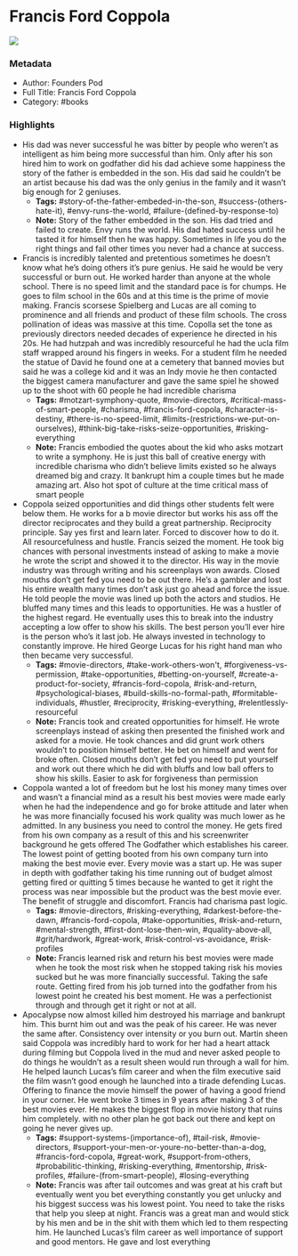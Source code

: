 # Francis Ford Coppola

![](https://readwise-assets.s3.amazonaws.com/static/images/default-book-icon-4.11327a2af05a.png)

### Metadata

- Author: Founders Pod 
- Full Title: Francis Ford Coppola
- Category: #books

### Highlights

- His dad was never successful he was bitter by people who weren’t as intelligent as him being more successful than him. Only after his son hired him to work on godfather did his dad achieve some happiness the story of the father is embedded in the son. His dad said he couldn’t be an artist because his dad was the only genius in the family and it wasn’t big enough for 2 geniuses.
    - **Tags:** #story-of-the-father-embeded-in-the-son, #success-(others-hate-it), #envy-runs-the-world, #failure-(defined-by-response-to)
    - **Note:** Story of the father embedded in the son. His dad tried and failed to create. Envy runs the world. His dad hated success until he tasted it for himself then he was happy.
      Sometimes in life you do the right things and fail other times you never had a chance at success.
- Francis is incredibly talented and pretentious sometimes he doesn’t know what he’s doing others it’s pure genius. He said he would be very successful or burn out. He worked harder than anyone at the whole school. There is no speed limit and the standard pace is for chumps. He goes to film school in the 60s and at this time is the prime of movie making. Francis scorsese Spielberg and Lucas are all coming to prominence and all friends and product of these film schools. The cross pollination of ideas was massive at this time. Copolla set the tone as previously directors needed decades of experience he directed in his 20s. He had hutzpah and was incredibly resourceful he had the ucla film staff wrapped around his fingers in weeks. For a student film he needed the statue of David he found one at a cemetery that banned movies but said he was a college kid and it was an Indy movie he then contacted the biggest camera manufacturer and gave the same spiel he showed up to the shoot with 60 people he had incredible charisma
    - **Tags:** #motzart-symphony-quote, #movie-directors, #critical-mass-of-smart-people, #charisma, #francis-ford-copola, #character-is-destiny, #there-is-no-speed-limit, #limits-(restrictions-we-put-on-ourselves), #think-big-take-risks-seize-opportunities, #risking-everything
    - **Note:** Francis embodied the quotes about the kid who asks motzart to write a symphony. He is just this ball of creative energy with incredible charisma who didn’t believe limits existed so he always dreamed big and crazy. It bankrupt him a couple times but he made amazing art. Also hot spot of culture at the time critical mass of smart people
- Coppola seized opportunities and did things other students felt were below them. He works for a b movie director but works his ass off the director reciprocates and they build a great partnership. Reciprocity principle. Say yes first and learn later. Forced to discover how to do it. All resourcefulness and hustle. Francis seized the moment. He took big chances with personal investments instead of asking to make a movie he wrote the script and showed it to the director. His way in the movie industry was through writing and his screenplays won awards. Closed mouths don’t get fed you need to be out there. He’s a gambler and lost his entire wealth many times don’t ask just go ahead and force the issue. He told people the movie was lined up both the actors and studios. He bluffed many times and this leads to opportunities. He was a hustler of the highest regard. He eventually uses this to break into the industry accepting a low offer to show his skills. The best person you’ll ever hire is the person who’s it last job. He always invested in technology to constantly improve. He hired George Lucas for his right hand man who then became very successful.
    - **Tags:** #movie-directors, #take-work-others-won't, #forgiveness-vs-permission, #take-opportunities, #betting-on-yourself, #create-a-product-for-society, #francis-ford-copola, #risk-and-return, #psychological-biases, #build-skills-no-formal-path, #formitable-individuals, #hustler, #reciprocity, #risking-everything, #relentlessly-resourceful
    - **Note:** Francis took and created opportunities for himself. He wrote screenplays instead of asking then presented the finished work and asked for a movie. He took chances and did grunt work others wouldn’t to position himself better. He bet on himself and went for broke often.
      Closed mouths don’t get fed you need to put yourself and work out there which he did with bluffs and low ball offers to show his skills. Easier to ask for forgiveness than permission
- Coppola wanted a lot of freedom but he lost his money many times over and wasn’t a financial mind as a result his best movies were made early when he had the independence and go for broke attitude and later when he was more financially focused his work quality was much lower as he admitted. In any business you need to control the money. He gets fired from his own company as a result of this and his screenwriter background he gets offered The Godfather which establishes his career. The lowest point of getting booted from his own company turn into making the best movie ever. Every movie was a start up. He was super in depth with godfather taking his time running out of budget almost getting fired or quitting 5 times because he wanted to get it right the process was near impossible but the product was the best movie ever. The benefit of struggle and discomfort. Francis had charisma past logic.
    - **Tags:** #movie-directors, #risking-everything, #darkest-before-the-dawn, #francis-ford-copola, #take-opportunities, #risk-and-return, #mental-strength, #first-dont-lose-then-win, #quality-above-all, #grit/hardwork, #great-work, #risk-control-vs-avoidance, #risk-profiles
    - **Note:** Francis learned risk and return his best movies were made when he took the most risk when he stopped taking risk his movies sucked but he was more financially successful. Taking the safe route.
      Getting fired from his job turned into the godfather from his lowest point he created his best moment. He was a perfectionist through and through get it right or not at all.
- Apocalypse now almost killed him destroyed his marriage and bankrupt him. This burnt him out and was the peak of his career. He was never the same after. Consistency over intensity or you burn out. Martin sheen said Coppola was incredibly hard to work for her had a heart attack during filming but Coppola lived in the mud and never asked people to do things he wouldn’t as a result sheen would run through a wall for him.
  He helped launch Lucas’s film career and when the film executive said the film wasn’t good enough he launched into a tirade defending Lucas. Offering to finance the movie himself the power of having a good friend in your corner.
  He went broke 3 times in 9 years after making 3 of the best movies ever. He makes the biggest flop in movie history that ruins him completely. with no other plan he got back out there and kept on going he never gives up.
    - **Tags:** #support-systems-(importance-of), #tail-risk, #movie-directors, #support-your-men-or-youre-no-better-than-a-dog, #francis-ford-copola, #great-work, #support-from-others, #probabilitic-thinking, #risking-everything, #mentorship, #risk-profiles, #failure-(from-smart-people), #losing-everything
    - **Note:** Francis was after tail outcomes and was great at his craft but eventually went you bet everything constantly you get unlucky and his biggest success was his lowest point. You need to take the risks that help you sleep at night.
      Francis was a great man and would stick by his men and be in the shit with them which led to them respecting him. He launched Lucas’s film career as well importance of support and good mentors.
      He gave and lost everything
